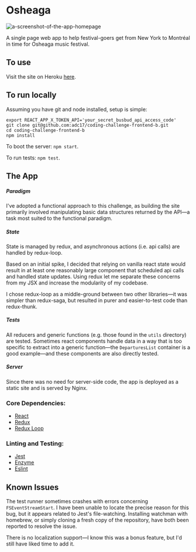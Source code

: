 # Osheaga

![a-screenshot-of-the-app-homepage](https://i.imgur.com/CFeqgrv.png)

A single page web app to help festival-goers get from New York to Montréal in time for Osheaga music festival.

## To use

Visit the site on Heroku [here](http://osheaga-alex-chalk.herokuapp.com/).

## To run locally

Assuming you have git and node installed, setup is simple:

```
export REACT_APP_X_TOKEN_API='your_secret_busbud_api_access_code'
git clone git@github.com:adc17/coding-challenge-frontend-b.git
cd coding-challenge-frontend-b
npm install
```

To boot the server: `npm start`.

To run tests: `npm test`.

## The App

##### Paradigm

I've adopted a functional approach to this challenge, as building the site primarily involved manipulating basic data structures returned by the API—a task most suited to the functional paradigm.

##### State

State is managed by redux, and asynchronous actions (i.e. api calls) are handled by redux-loop. 

Based on an initial spike, I decided that relying on vanilla react state would result in at least one reasonably large component that scheduled api calls and handled state updates. Using redux let me separate these concerns from my JSX and increase the modularity of my codebase. 

I chose redux-loop as a middle-ground between two other libraries—it was simpler than redux-saga, but resulted in purer and easier-to-test code than redux-thunk.

##### Tests

All reducers and generic functions (e.g. those found in the `utils` directory) are tested. Sometimes react components handle data in a way that is too specific to extract into a generic function—the `DeparturesList` container is a good example—and these components are also directly tested. 

##### Server

Since there was no need for server-side code, the app is deployed as a static site and is served by Nginx. 

### Core Dependencies:

* [React](https://github.com/facebook/react)
* [Redux](https://github.com/reactjs/redux)
* [Redux Loop](https://github.com/redux-loop/redux-loop)

### Linting and Testing:

* [Jest](https://github.com/facebook/jest)
* [Enzyme](https://github.com/airbnb/enzyme)
* [Eslint](https://github.com/eslint/eslint)


## Known Issues

The test runner sometimes crashes with errors concerning `FSEventStreamStart`. I have been unable to locate the precise reason for this bug, but it appears related to Jest's file-watching. Installing watchman with homebrew, or simply cloning a fresh copy of the repository, have both been reported to resolve the issue.

There is no localization support—I know this was a bonus feature, but I'd still have liked time to add it.